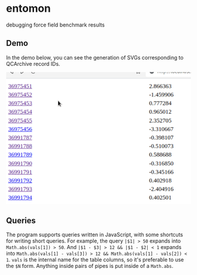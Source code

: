 # entomon
debugging force field benchmark results

## Demo
In the demo below, you can see the generation of SVGs corresponding to QCArchive
record IDs.

![demo](demo.gif)

## Queries
The program supports queries written in JavaScript, with some shortcuts for
writing short queries. For example, the query `|$1| > 50` expands into
`Math.abs(vals[1]) > 50`. And `|$1 - $3| > 12 && |$1 - $2| < 1` expands into
`Math.abs(vals[1] - vals[3]) > 12 && Math.abs(vals[1] - vals[2]) < 1`. `vals` is
the internal name for the table columns, so it's preferable to use the `$N`
form. Anything inside pairs of pipes is put inside of a `Math.abs`.
